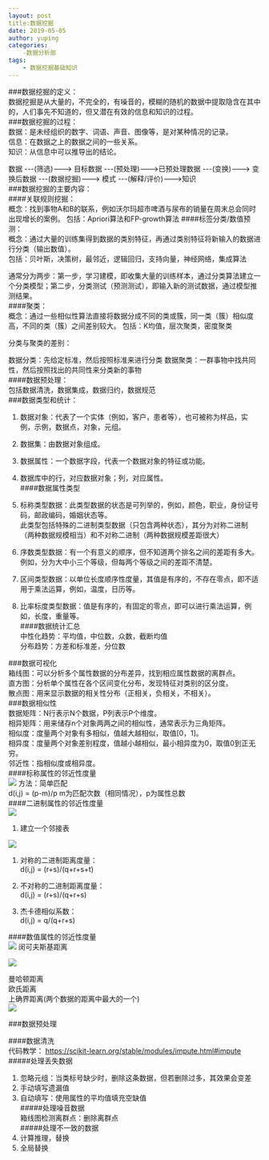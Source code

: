 ```yaml
---
layout: post
title:数据挖掘
date: 2019-05-05
author: yuping
categories:
    -数据分析部
tags:
    - 数据挖掘基础知识
---
```

###数据挖掘的定义：  
数据挖掘是从大量的，不完全的，有噪音的，模糊的随机的数据中提取隐含在其中的，人们事先不知道的，但又潜在有效的信息和知识的过程。  
###数据挖掘的过程：  
数据：是未经组织的数字、词语、声音、图像等，是对某种情况的记录。  
信息：在数据之上的数据之间的一些关系。  
知识：从信息中可以推导出的结论。  

数据 ---(筛选)---> 目标数据 ---(预处理)--->已预处理数据 ---(变换)---> 变换后数据 ---(数据挖掘)---> 模式 ---(解释/评价)--->知识    
###数据挖掘的主要内容：  
####关联规则挖掘：  
概念：找到事物A和B的联系，例如沃尔玛超市啤酒与尿布的销量在周末总会同时出现增长的案例。
包括：Apriori算法和FP-growth算法
####标签分类/数值预测：  
概念：通过大量的训练集得到数据的类别特征，再通过类别特征将新输入的数据进行分类（输出数值）。  
包括：贝叶斯，决策树，最邻近，逻辑回归，支持向量，神经网络，集成算法

通常分为两步：第一步，学习建模，即收集大量的训练样本，通过分类算法建立一个分类模型；第二步，分类测试（预测测试），即输入新的测试数据，通过模型推测结果。  
####聚类：  
概念：通过一些相似性算法直接将数据分成不同的类或簇，同一类（簇）相似度高，不同的类（簇）之间差别较大。 
包括：K均值，层次聚类，密度聚类   

分类与聚类的差别：   

数据分类：先给定标准，然后按照标准来进行分类
数据聚类：一群事物中找共同性，然后按照找出的共同性来分类新的事物  
####数据预处理：  
包括数据清洗，数据集成，数据归约，数据规范  
###数据类型和统计：
  
1. 数据对象：代表了一个实体（例如，客户，患者等），也可被称为样品，实例，示例，数据点，对象，元组。  
2. 数据集：由数据对象组成。  
3. 数据属性：一个数据字段，代表一个数据对象的特征或功能。
4. 数据库中的行，对应数据对象；列，对应属性。  
####数据属性类型  
1. 标称类型数据：此类型数据的状态是可列举的，例如，颜色，职业，身份证号码，邮政编码，婚姻状态等。  
此类型包括特殊的二进制类型数据（只包含两种状态），其分为对称二进制（两种数据规模相当）和不对称二进制（两种数据规模差距很大）    

2. 序数类型数据：有一个有意义的顺序，但不知道两个排名之间的差距有多大。例如，分为大中小三个等级，但每两个等级之间的差距不清楚。    

3. 区间类型数据：以单位长度顺序性度量，其值是有序的，不存在零点，即不适用于乘法运算，例如，温度，日历等。    

4. 比率标度类型数据：值是有序的，有固定的零点，即可以进行乘法运算，例如，长度，重量等。  
####数据统计汇总  
中性化趋势：平均值，中位数，众数，截断均值  
分布趋势：方差和标准差，分位数   

###数据可视化  
箱线图：可以分析多个属性数据的分布差异，找到相应属性数据的离群点。  
直方图：分析单个属性在各个区间变化分布，发现特征对类别的区分度。  
散点图：用来显示数据的相关性分布（正相关，负相关，不相关）。  
###数据相似性  
数据矩阵：N行表示N个数据，P列表示P个维度。  
相异矩阵：用来储存n个对象两两之间的相似性，通常表示为三角矩阵。  
相似度：度量两个对象有多相似，值越大越相似，取值[0，1]。  
相异度：度量两个对象差别程度，值越小越相似，最小相异度为0，取值0到正无穷。  
邻近性：指相似度或相异度。  
####标称属性的邻近性度量   
![](E:/Desktop\学习\数据分析部\数据挖掘\Screenshot_20220409_174242_com.netease.edu.ucmooc.jpg) 
方法：简单匹配  
d(i,j) = (p-m)/p
m为匹配次数（相同情况），p为属性总数   
####二进制属性的邻近性度量  
![](E:/Desktop\学习\数据分析部\数据挖掘\Screenshot_20220409_174204.jpg)
1. 建立一个邻接表  
   
![](E:/Desktop\学习\数据分析部\数据挖掘\Screenshot_20220409_174129.jpg)  

1. 对称的二进制距离度量：  
d(i,j) = (r+s)/(q+r+s+t)  
  
3. 不对称的二进制距离度量：  
d(i,j) = (r+s)/(q+r+s)  
  
4. 杰卡德相似系数：  
d(i,j) = q/(q+r+s)  
  
####数值属性的邻近性度量  
![](E:/Desktop\学习\数据分析部\数据挖掘\Screenshot_20220409_174256_com.netease.edu.ucmooc.jpg)
闵可夫斯基距离  

![](E:/Desktop\学习\数据分析部\数据挖掘\Screenshot_20220409_175242_com.netease.edu.ucmooc.jpg)  
  
曼哈顿距离  
欧氏距离  
上确界距离(两个数据的距离中最大的一个)  
![](E:/Desktop\学习\数据分析部\数据挖掘\Screenshot_20220409_175306_com.netease.edu.ucmooc.jpg)


###数据预处理  

####数据清洗  
代码教学：
https://scikit-learn.org/stable/modules/impute.html#impute
#####处理丢失数据  
1. 忽略元组：当类标号缺少时，删除这条数据，但若删除过多，其效果会变差  
2. 手动填写遗漏值  
3. 自动填写：使用属性的平均值填充空缺值  
#####处理噪音数据  
箱线图检测离群点：删除离群点  
#####处理不一致的数据  
1. 计算推理，替换
2. 全局替换  

